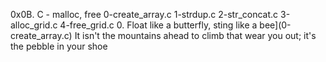 0x0B. C - malloc, free
0-create_array.c
1-strdup.c
2-str_concat.c
3-alloc_grid.c
4-free_grid.c
0. Float like a butterfly, sting like a bee](0-create_array.c)
 It isn't the mountains ahead to climb that wear you out; it's the pebble in your shoe
